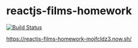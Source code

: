 # reactjs-films-homework
[![Build Status](https://travis-ci.com/SozonikOleg/reactjs-films-homework.svg?branch=master)](https://travis-ci.com/SozonikOleg/reactjs-films-homework)


https://reactjs-films-homework-mojfcldz3.now.sh/